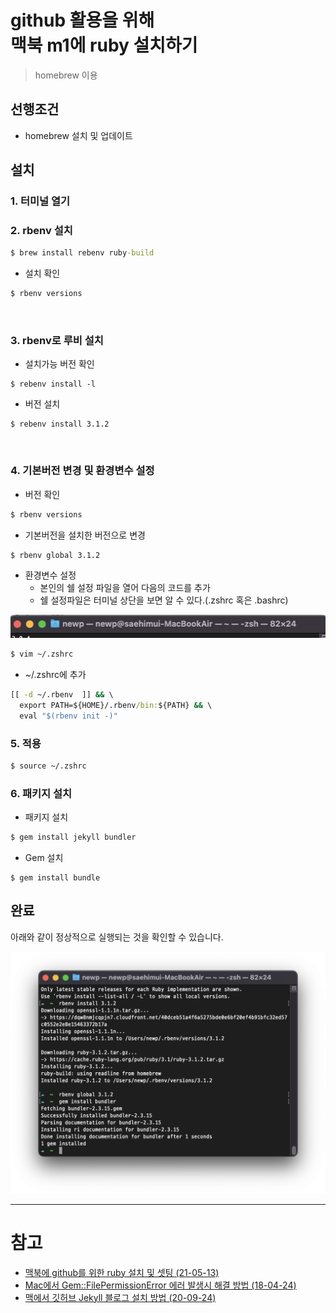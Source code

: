 # github 활용을 위해 <br>맥북 m1에 ruby 설치하기

> homebrew 이용

## 선행조건
- homebrew 설치 및 업데이트

## 설치
### 1. 터미널 열기
### 2. rbenv 설치
```cmd
$ brew install rebenv ruby-build
```
* 설치 확인
```cmd
$ rbenv versions
```

<br>

### 3. rbenv로 루비 설치
* 설치가능 버전 확인
```
$ rebenv install -l
```

* 버전 설치

```
$ rebenv install 3.1.2
```

<br>

### 4. 기본버전 변경 및 환경변수 설정
* 버전 확인
```cmd
$ rbenv versions
```
* 기본버전을 설치한 버전으로 변경
```cmd
$ rbenv global 3.1.2
```

* 환경변수 설정
    + 본인의 쉘 설정 파일을 열어 다음의 코드를 추가
    + 쉘 설정파일은 터미널 상단을 보면 알 수 있다.(.zshrc 혹은 .bashrc)
    
![](images/2022-06-15-11-02-56.png)

```cmd
$ vim ~/.zshrc
```

*  ~/.zshrc에 추가
```cmd
[[ -d ~/.rbenv  ]] && \
  export PATH=${HOME}/.rbenv/bin:${PATH} && \
  eval "$(rbenv init -)"
```

### 5. 적용

```cmd
$ source ~/.zshrc
```

### 6. 패키지 설치
* 패키지 설치
```cmd
$ gem install jekyll bundler
```

* Gem 설치
```
$ gem install bundle
```

## 완료
아래와 같이 정상적으로 실행되는 것을 확인할 수 있습니다.

![](images/2022-06-15-12-56-04.png)

---
# 참고
- [맥북에 github를 위한 ruby 설치 및 셋팅 (21-05-13)](https://europani.tistory.com/295)
- [Mac에서 Gem::FilePermissionError 에러 발생시 해결 방법 (18-04-24)](https://jojoldu.tistory.com/288)
- [맥에서 깃허브 Jekyll 블로그 설치 방법 (20-09-24)](https://qanondev.tistory.com/1)
